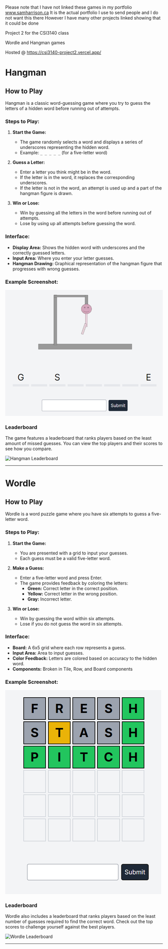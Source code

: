 Please note that I have not linked these games in my portfolio www.samharrison.ca
It is the actual portfolio I use to send people and I do not want this there
However I have many other projects linked showing that it could be done

Project 2 for the CSI3140 class

Wordle and Hangman games

Hosted @ https://csi3140-project2.vercel.app/


# Hangman

## How to Play
Hangman is a classic word-guessing game where you try to guess the letters of a hidden word before running out of attempts. 

### Steps to Play:
1. **Start the Game:**
   - The game randomly selects a word and displays a series of underscores representing the hidden word.
   - Example: `_ _ _ _ _` (for a five-letter word)

2. **Guess a Letter:**
   - Enter a letter you think might be in the word.
   - If the letter is in the word, it replaces the corresponding underscores.
   - If the letter is not in the word, an attempt is used up and a part of the hangman figure is drawn.

3. **Win or Lose:**
   - Win by guessing all the letters in the word before running out of attempts.
   - Lose by using up all attempts before guessing the word.

### Interface:
- **Display Area:** Shows the hidden word with underscores and the correctly guessed letters.
- **Input Area:** Where you enter your letter guesses.
- **Hangman Drawing:** Graphical representation of the hangman figure that progresses with wrong guesses.

### Example Screenshot:
![Hangman Game Screenshot](docs/hangman_screenshot.png)

### Leaderboard
The game features a leaderboard that ranks players based on the least amount of missed guesses. You can view the top players and their scores to see how you compare.

![Hangman Leaderboard](docs/hangman_leaderboard.png)

---

# Wordle

## How to Play
Wordle is a word puzzle game where you have six attempts to guess a five-letter word. 

### Steps to Play:
1. **Start the Game:**
   - You are presented with a grid to input your guesses.
   - Each guess must be a valid five-letter word.

2. **Make a Guess:**
   - Enter a five-letter word and press Enter.
   - The game provides feedback by coloring the letters:
     - **Green:** Correct letter in the correct position.
     - **Yellow:** Correct letter in the wrong position.
     - **Gray:** Incorrect letter.

3. **Win or Lose:**
   - Win by guessing the word within six attempts.
   - Lose if you do not guess the word in six attempts.

### Interface:
- **Board:** A 6x5 grid where each row represents a guess.
- **Input Area:** Area to input guesses.
- **Color Feedback:** Letters are colored based on accuracy to the hidden word.
- **Components:** Broken in Tile, Row, and Board components

### Example Screenshot:
![Wordle Game Screenshot](docs/wordle_screenshot.png)

### Leaderboard
Wordle also includes a leaderboard that ranks players based on the least number of guesses required to find the correct word. Check out the top scores to challenge yourself against the best players.

![Wordle Leaderboard](docs/wordle_leaderboard.png)

---
